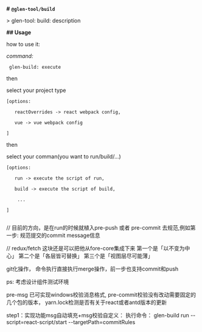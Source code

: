 **#** **`@glen-tool/build`**



\> glen-tool: build: description



**## Usage**



how to use it: 



*command:* 

```
 glen-build: execute
```

then 

  select your project type

 ```
[options: 

​	reactOverrides -> react webpack config,

​	vue -> vue webpack config

]
 ```

then

  select your comman(you want to run/build/...)

```
[options:

​	run -> execute the script of run,

​	build -> execute the script of build,

​    ...

]


```

// 目前的方向，是在run的时候就植入pre-push 或者 pre-commit 去规范,例如第一步: 规范提交的commit message信息 

//  redux/fetch 这块还是可以把他从fore-core集成下来
第一个是「以不变为中心」
第二个是「各层皆可替换」
第三个是「视图层尽可能薄」

git化操作， 命令执行直接执行merge操作，前一步也支持commit和push


ps: 考虑设计组件测试环境


pre-msg 已可实现windows校验消息格式, pre-commit校验没有改动需要固定的几个包的版本， yarn.lock检测是否有关于react或者antd版本的更新

step1：实现功能msg自动填充+msg校验自定义： 执行命令： glen-build run --script=react-script/start --targetPath=commitRules

